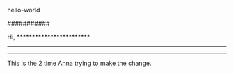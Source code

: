 hello-world

###########


Hi, ************************
************************
************************


This is the 2 time Anna trying to make the change.
